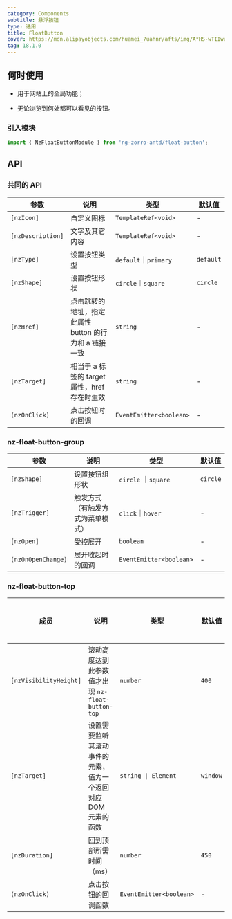 ```yaml
---
category: Components
subtitle: 悬浮按钮
type: 通用
title: FloatButton
cover: https://mdn.alipayobjects.com/huamei_7uahnr/afts/img/A*HS-wTIIwu0kAAAAAAAAAAAAADrJ8AQ/original
tag: 18.1.0
---
```


## 何时使用

- 用于网站上的全局功能；

- 无论浏览到何处都可以看见的按钮。

### 引入模块

```ts
import { NzFloatButtonModule } from 'ng-zorro-antd/float-button';
```

## API

### 共同的 API

| 参数              | 说明                                                  | 类型                    | 默认值    |
| ----------------- | ----------------------------------------------------- | ----------------------- | --------- |
| `[nzIcon]`        | 自定义图标                                            | `TemplateRef<void>`     | -         |
| `[nzDescription]` | 文字及其它内容                                        | `TemplateRef<void>`     | -         |
| `[nzType]`        | 设置按钮类型                                          | `default`｜`primary`    | `default` |
| `[nzShape]`       | 设置按钮形状                                          | `circle`｜`square`      | `circle`  |
| `[nzHref]`        | 点击跳转的地址，指定此属性 button 的行为和 a 链接一致 | `string`                | -         |
| `[nzTarget]`      | 相当于 a 标签的 target 属性，href 存在时生效          | `string`                | -         |
| `(nzOnClick)`     | 点击按钮时的回调                                      | `EventEmitter<boolean>` | -         |

### nz-float-button-group

| 参数               | 说明                             | 类型                    | 默认值   |
| ------------------ | -------------------------------- | ----------------------- | -------- |
| `[nzShape]`        | 设置按钮组形状                   | `circle` ｜`square`     | `circle` |
| `[nzTrigger]`      | 触发方式（有触发方式为菜单模式） | `click`｜`hover`        | -        |
| `[nzOpen]`         | 受控展开                         | `boolean`               | -        |
| `(nzOnOpenChange)` | 展开收起时的回调                 | `EventEmitter<boolean>` | -        |

### nz-float-button-top

| 成员                   | 说明                                                          | 类型                    | 默认值   | 全局配置 |
| ---------------------- | ------------------------------------------------------------- | ----------------------- | -------- | -------- |
| `[nzVisibilityHeight]` | 滚动高度达到此参数值才出现 `nz-float-button-top`              | `number`                | `400`    | ✅       |
| `[nzTarget]`           | 设置需要监听其滚动事件的元素，值为一个返回对应 DOM 元素的函数 | `string \| Element`     | `window` |
| `[nzDuration]`         | 回到顶部所需时间（ms）                                        | `number`                | `450`    |
| `(nzOnClick)`          | 点击按钮的回调函数                                            | `EventEmitter<boolean>` | -        |
